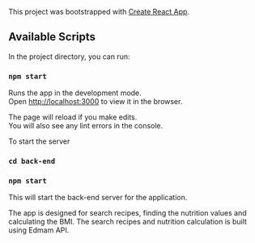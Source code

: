 This project was bootstrapped with [Create React App](https://github.com/facebook/create-react-app).

## Available Scripts

In the project directory, you can run:

### `npm start`

Runs the app in the development mode.<br />
Open [http://localhost:3000](http://localhost:3000) to view it in the browser.

The page will reload if you make edits.<br />
You will also see any lint errors in the console.

To start the server
### `cd back-end`
### `npm start`

This will start the back-end server for the application.


The app is designed for search recipes, finding the nutrition values and calculating the BMI. The search recipes and nutrition calculation is built using Edmam API. 


